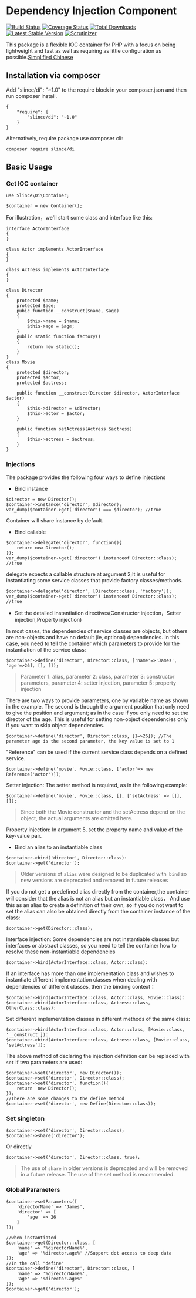 ﻿# Dependency Injection Component

[![Build Status](https://img.shields.io/travis/slince/di/master.svg?style=flat-square)](https://travis-ci.org/slince/di)
[![Coverage Status](https://img.shields.io/codecov/c/github/slince/di.svg?style=flat-square)](https://codecov.io/github/slince/di)
[![Total Downloads](https://img.shields.io/packagist/dt/slince/di.svg?style=flat-square)](https://packagist.org/packages/slince/di)
[![Latest Stable Version](https://img.shields.io/packagist/v/slince/di.svg?style=flat-square&label=stable)](https://packagist.org/packages/slince/di)
[![Scrutinizer](https://img.shields.io/scrutinizer/g/slince/di.svg?style=flat-square)](https://scrutinizer-ci.com/g/slince/di/?branch=master)

This package is a flexible IOC container for PHP with a focus on being lightweight and fast as well as requiring as little configuration as possible.[Simplified Chinese](./README-zh_CN.md)

## Installation via composer
Add "slince/di": "~1.0" to the require block in your composer.json and then run composer install.
```
{
    "require": {
        "slince/di": "~1.0"
    }
}
```
Alternatively, require package use composer cli:
```
composer require slince/di
```
## Basic Usage

### Get IOC container
```
use Slince\Di\Container;

$container = new Container();
```
For illustration，we'll start some class and interface like this: 

```
interface ActorInterface
{
}

class Actor implements ActorInterface
{
}

class Actress implements ActorInterface
{
}

class Director
{
    protected $name;
    protected $age;
    pubic function __construct($name, $age)
    {
        $this->name = $name;
        $this->age = $age;
    }
    public static function factory()
    {
        return new static();
    }
}
class Movie
{
    protected $director;
    protected $actor;
    protected $actress;
    
    public function __construct(Director $director, ActorInterface $actor)
    {
        $this->director = $director;
        $this->actor = $actor;
    }
    
    public function setActress(Actress $actress)
    {
        $this->actress = $actress;
    }
}

```
### Injections

The package provides the following four ways to define injections

- Bind instance

```
$director = new Director();
$container->instance('director', $director);
var_dump($container->get('director') === $director); //true
```
Container will share instance by default.

- Bind callable
```
$container->delegate('director', function(){
    return new Director();
});
var_dump($container->get('director') instanceof Director::class); //true
```
delegate expects a callable structure at argument 2;It is useful for instantiating some service classes that provide factory classes/methods.
```
$container->delegate('director', [Director::class, 'factory']);
var_dump($container->get('director') instanceof Director::class); //true
```

- Set the detailed instantiation directives(Constructor injection，Setter injection,Property injection)

In most cases, the dependencies of service classes are objects, but others are non-objects and have no default (ie, optional) dependencies. 
In this case, you need to tell the container which parameters to provide for the instantiation of the service class:

```
$container->define('director', Director::class, ['name'=>'James', 'age'=>26], [], []);
```
> Parameter 1: alias, parameter 2: class, parameter 3: constructor parameters, 
> parameter 4: setter injection, parameter 5: property injection

There are two ways to provide parameters, one by variable name as shown in the example. The second is through the argument position 
that only need to give the position and argument; as in the case if you only need to set the director of the age.
This is useful for setting non-object dependencies only if you want to skip object dependencies.

```
$container->define('director', Director::class, [1=>26]); //The parameter age is the second parameter, the key value is set to 1
```

"Reference" can be used if the current service class depends on a defined service.
```
$container->define('movie', Movie::class, ['actor'=> new Reference('actor')]);
```

Setter injection: The setter method is required, as in the following example: 
```
$container->define('movie', Movie::class, [], ['setActress' => []], []);
```
> Since both the Movie constructor and the setActress depend on the object, the actual arguments are omitted here.


Property injection: In argument 5, set the property name and value of the key-value pair.


- Bind an alias to an instantiable class

```
$container->bind('director', Director::class):
$container->get('director');
```
> Older versions of `alias` were designed to be duplicated with` bind` so new versions are deprecated and removed in future releases

If you do not get a predefined alias directly from the container,the container will consider that the alias is not an alias but an instantiable class，
And use this as an alias to create a definition of their own, so if you do not want to set the alias can also be obtained directly from the 
container instance of the class:
```
$container->get(Director::class);
```

Interface injection: Some dependencies are not instantiable classes but interfaces or abstract classes, so you need to tell the container 
how to resolve these non-instantiable dependencies
```
$container->bind(ActorInterface::class, Actor::class):
```
If an interface has more than one implementation class and wishes to instantiate different implementation classes when dealing with 
dependencies of different classes, then the binding context：
```
$container->bind(ActorInterface::class, Actor::class, Movie::class):
$container->bind(ActorInterface::class, Actress::class, OtherClass::class):
```
Set different implementation classes in different methods of the same class:
```
$container->bind(ActorInterface::class, Actor::class, [Movie::class, '__construct']):
$container->bind(ActorInterface::class, Actress::class, [Movie::class, 'setActress']):
```

The above method of declaring the injection definition can be replaced with `set` if two parameters are used:
```
$container->set('director', new Director());
$container->set('director', Director::class);
$container->set('director', function(){
    return  new Director();
});
//There are some changes to the define method
$container->set('director', new Define(Director::class));
```

### Set singleton

```
$container->set('director', Director::class);
$container->share('director');
```
Or directly
```
$container->set('director', Director::class, true);
```
> The use of `share` in older versions is deprecated and will be removed in a future release. The use of the set method is recommended.

### Global Parameters
```
$container->setParameters([
    'directorName' => 'James',
    'director' => [
        'age' => 26
    ]
]);

//when instantiated
$container->get(Director::class, [
    'name' => '%directorName%',
    'age' => '%director.age%' //Support dot access to deep data
]);
//In the call "define"
$container->define('director', Director::class, [
    'name' => '%directorName%',
    'age' => '%director.age%'
]);
$container->get('director');
```